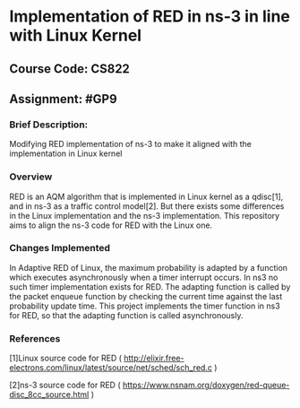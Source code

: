# Implementation of RED in ns-3 in line with Linux Kernel
## Course Code: CS822
## Assignment: #GP9
### Brief Description:
Modifying RED implementation of ns-3 to make it aligned with the implementation in Linux kernel
### Overview
RED is an AQM algorithm that is implemented in Linux kernel as a qdisc[1], and in ns-3 as a traffic control model[2]. But there exists some differences in the Linux implementation and the ns-3 implementation. This repository aims to align the ns-3 code for RED with the Linux one.  
### Changes Implemented
In Adaptive RED of Linux, the maximum probability is adapted   by a function which executes asynchronously when a timer interrupt occurs. In ns3 no such timer implementation exists for RED. The adapting function is called by the packet enqueue function by checking the current time against the last probability update time. This project implements the timer function in ns3 for RED, so that the adapting function is called asynchronously.
### References
[1]Linux source code for RED ( http://elixir.free-electrons.com/linux/latest/source/net/sched/sch_red.c )


[2]ns-3 source code for RED ( https://www.nsnam.org/doxygen/red-queue-disc_8cc_source.html )
